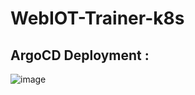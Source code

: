 # WebIOT-Trainer-k8s

## ArgoCD Deployment : 
![image](https://github.com/user-attachments/assets/ddc688c2-2de4-44df-a86d-7898ab53d41d)

